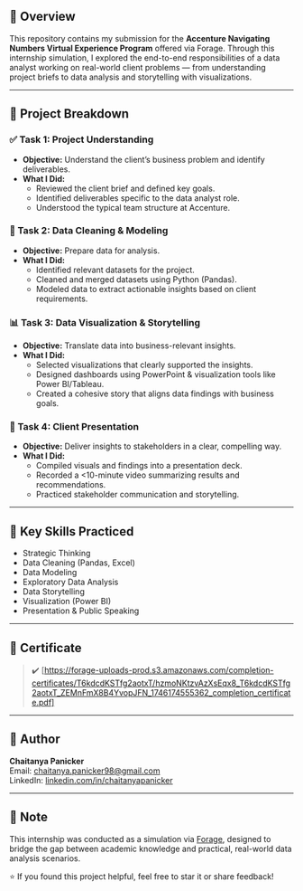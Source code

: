 ## 🧠 Overview

This repository contains my submission for the **Accenture Navigating Numbers Virtual Experience Program** offered via Forage. Through this internship simulation, I explored the end-to-end responsibilities of a data analyst working on real-world client problems — from understanding project briefs to data analysis and storytelling with visualizations.

---

## 📌 Project Breakdown

### ✅ Task 1: Project Understanding
- **Objective:** Understand the client’s business problem and identify deliverables.
- **What I Did:**
  - Reviewed the client brief and defined key goals.
  - Identified deliverables specific to the data analyst role.
  - Understood the typical team structure at Accenture.

### 🧹 Task 2: Data Cleaning & Modeling
- **Objective:** Prepare data for analysis.
- **What I Did:**
  - Identified relevant datasets for the project.
  - Cleaned and merged datasets using Python (Pandas).
  - Modeled data to extract actionable insights based on client requirements.

### 📊 Task 3: Data Visualization & Storytelling
- **Objective:** Translate data into business-relevant insights.
- **What I Did:**
  - Selected visualizations that clearly supported the insights.
  - Designed dashboards using PowerPoint & visualization tools like Power BI/Tableau.
  - Created a cohesive story that aligns data findings with business goals.

### 🎤 Task 4: Client Presentation
- **Objective:** Deliver insights to stakeholders in a clear, compelling way.
- **What I Did:**
  - Compiled visuals and findings into a presentation deck.
  - Recorded a <10-minute video summarizing results and recommendations.
  - Practiced stakeholder communication and storytelling.

---

## 💼 Key Skills Practiced
  
- Strategic Thinking   
- Data Cleaning (Pandas, Excel)  
- Data Modeling  
- Exploratory Data Analysis  
- Data Storytelling  
- Visualization (Power BI)  
- Presentation & Public Speaking

---

## 🏅 Certificate

> ✔️ [https://forage-uploads-prod.s3.amazonaws.com/completion-certificates/T6kdcdKSTfg2aotxT/hzmoNKtzvAzXsEqx8_T6kdcdKSTfg2aotxT_ZEMnFmX8B4YvopJFN_1746174555362_completion_certificate.pdf]

---

## 👤 Author
 
**Chaitanya Panicker**  
Email: [chaitanya.panicker98@gmail.com](mailto:chaitanya.panicker98@gmail.com)  
LinkedIn: [linkedin.com/in/chaitanyapanicker](https://linkedin.com/in/chaitanyapanicker98)

---

## 📌 Note

This internship was conducted as a simulation via [Forage](https://www.theforage.com/), designed to bridge the gap between academic knowledge and practical, real-world data analysis scenarios.


⭐ If you found this project helpful, feel free to star it or share feedback!
